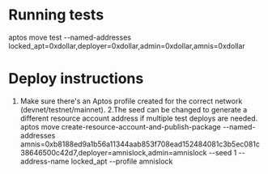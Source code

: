 # Running tests
aptos move test --named-addresses locked_apt=0xdollar,deployer=0xdollar,admin=0xdollar,amnis=0xdollar

# Deploy instructions
1. Make sure there's an Aptos profile created for the correct network (devnet/testnet/mainnet).
2.The seed can be changed to generate a different resource account address if multiple test deploys are needed.
aptos move create-resource-account-and-publish-package --named-addresses amnis=0xb8188ed9a1b56a11344aab853f708ead152484081c3b5ec081c38646500c42d7,deployer=amnislock,admin=amnislock --seed 1 --address-name locked_apt --profile amnislock

